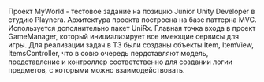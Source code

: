 Проект MyWorld - тестовое задание на позицию Junior Unity Developer в студию Playnera.
Архитектура проекта построена на базе паттерна MVC. Используется дополнительно пакет UniRx. Главная точка входа в проект GameManager, который инициализирует все имеющие сервисы для игры.
Для реализации задач в ТЗ были созданы объекты Item, ItemView, ItemsController, что в совю очередь пердставляют модель, представление и контроллер соответственно для создании логии предметов, с которыми можно взаимодействовать.
